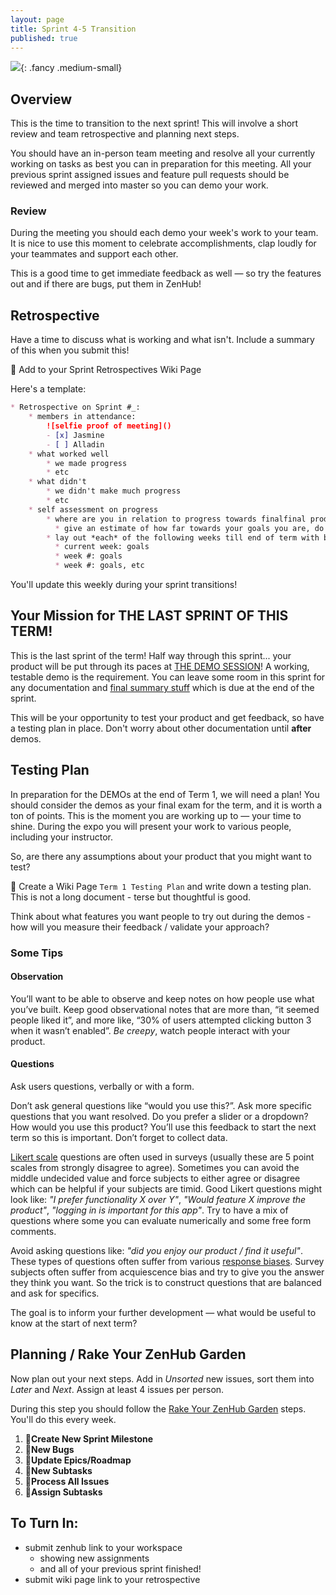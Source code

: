 ```yaml
---
layout: page
title: Sprint 4-5 Transition
published: true
---
```



![](img/readyplayer1.gif){: .fancy .medium-small}


## Overview 

This is the time to transition to the next sprint!  This will involve a short review and team retrospective and planning next steps. 

You should have an in-person team meeting and resolve all your currently working on tasks as best you can in preparation for this meeting.  All your previous sprint assigned issues and feature pull requests should be reviewed and merged into master so you can demo your work.


### Review

During the meeting you should each demo your week's work to your team. It is nice to use this moment to celebrate accomplishments, clap loudly for your teammates and support each other.

This is a good time to get immediate feedback as well — so try the features out and if there are bugs, put them in ZenHub!

## Retrospective 

Have a time to discuss what is working and what isn't.  Include a summary of this when you submit this!

🚀 Add to your Sprint Retrospectives Wiki Page

Here's a template:

```markdown
* Retrospective on Sprint #_: 
    * members in attendance:
        ![selfie proof of meeting]()
        - [x] Jasmine
        - [ ] Alladin
    * what worked well
        * we made progress
        * etc
    * what didn't
        * we didn't make much progress
        * etc
    * self assessment on progress
        * where are you in relation to progress towards finalfinal product? 
          * give an estimate of how far towards your goals you are, do you think you're on track? 
        * lay out *each* of the following weeks till end of term with brief goals for each
          * current week: goals
          * week #: goals
          * week #: goals, etc
```

You'll update this weekly during your sprint transitions! 


## Your Mission for THE LAST SPRINT OF THIS TERM!

This is the last sprint of the term!  Half way through this sprint... your product will be put through its paces at [THE DEMO SESSION](t1-demos)! A working, testable demo is the requirement.  You can leave some room in this sprint for any documentation and [final summary stuff](t1-summary) which is due at the end of the sprint.

This will be your opportunity to test your product and get feedback, so have a testing plan in place.  Don't worry about other documentation until **after** demos.

## Testing Plan 

In preparation for the DEMOs at the end of Term 1, we will need a plan!  You should consider the demos as your final exam for the term, and it is worth a ton of points. This is the moment you are working up to — your time to shine.  During the expo you will present your work to various people, including your instructor.

So, are there any assumptions about your product that you might want to test?  

🚀 Create a Wiki Page `Term 1 Testing Plan` and write down a testing plan.  This is not a long document - terse but thoughtful is good.

Think about what features you want people to try out during the demos - how will you measure their feedback / validate your approach? 

### Some Tips

#### Observation
You’ll want to be able to observe and keep notes on how people use what you’ve built. Keep good observational notes that are more than, “it seemed people liked it”, and more like, “30% of users attempted clicking button 3 when it wasn’t enabled”. *Be creepy*, watch people interact with your product.

#### Questions

Ask users questions, verbally or with a form.

Don’t ask general questions like “would you use this?”. Ask more specific questions that you want resolved. Do you prefer a slider or a dropdown? How would you use this product? You’ll use this feedback to start the next term so this is important. Don’t forget to collect data. 

[Likert scale](https://en.wikipedia.org/wiki/Likert_scale) questions are often used in surveys (usually these are 5 point scales from strongly disagree to agree).  Sometimes you can avoid the middle undecided value and force subjects to either agree or disagree which can be helpful if your subjects are timid. Good Likert questions might look like:  *"I prefer functionality X over Y"*, *"Would feature X improve the product"*, *"logging in is important for this app"*.  Try to have a mix of questions where some you can evaluate numerically and some free form comments.

Avoid asking questions like: *"did you enjoy our product / find it useful"*.  These types of questions often suffer from various [response biases](https://en.wikipedia.org/wiki/Response_bias).  Survey subjects often suffer from acquiescence bias and try to give you the answer they think you want. So the trick is to construct questions that are balanced and ask for specifics.

The goal is to inform your further development — what would be useful to know at the start of next term?  

## Planning / Rake Your ZenHub Garden

Now plan out your next steps.  Add in *Unsorted* new issues, sort them into *Later* and *Next*.  Assign at least 4 issues per person.

During this step you should follow the [Rake Your ZenHub Garden](wiring-start-sprint#rake-your-zenhub-garden) steps. You'll do this every week.

1. 🚀**Create New Sprint Milestone**
1. 🚀**New Bugs**
1. 🚀**Update Epics/Roadmap**
1. 🚀**New Subtasks**
1. 🚀**Process All Issues**
1. 🚀**Assign Subtasks**



## To Turn In:
* submit zenhub link to your workspace
    * showing new assignments
    * and all of your previous sprint finished!
* submit wiki page link to your retrospective